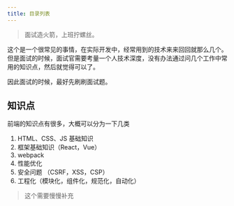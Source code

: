```yaml
---
title: 目录列表
---
```


> 面试造火箭，上班拧螺丝。

这个是一个很常见的事情，在实际开发中，经常用到的技术来来回回就那么几个。 但是面试的时候，面试官需要考量一个人技术深度，没有办法通过问几个工作中常用的知识点，然后就觉得可以了。



因此面试的时候，最好先刷刷面试题。



## 知识点

前端的知识点有很多，大概可以分为一下几类

1. HTML、CSS、JS 基础知识
2. 框架基础知识（React，Vue）
3. webpack 
4. 性能优化
5. 安全问题 （CSRF，XSS，CSP）
6. 工程化（模块化，组件化，规范化，自动化）



> 这个需要慢慢补充

